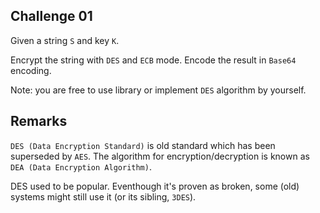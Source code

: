 ## Challenge 01

Given a string `S` and key `K`. 

Encrypt the string with `DES` and `ECB` mode. Encode the result in `Base64` encoding.

Note: you are free to use library or implement `DES` algorithm by yourself.

## Remarks

`DES (Data Encryption Standard)` is old standard which has been superseded by `AES`. The algorithm for encryption/decryption is known as `DEA (Data Encryption Algorithm)`.

DES used to be popular. Eventhough it's proven as broken, some (old) systems might still use it (or its sibling, `3DES`).